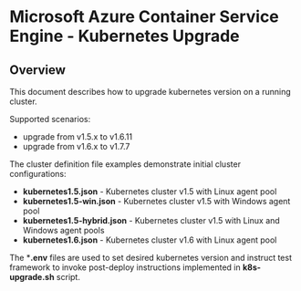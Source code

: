 # Microsoft Azure Container Service Engine - Kubernetes Upgrade

## Overview

This document describes how to upgrade kubernetes version on a running cluster.

Supported scenarios:
- upgrade from v1.5.x to v1.6.11
- upgrade from v1.6.x to v1.7.7

The cluster definition file examples demonstrate initial cluster configurations:
- **kubernetes1.5.json** - Kubernetes cluster v1.5 with Linux agent pool
- **kubernetes1.5-win.json** - Kubernetes cluster v1.5 with Windows agent pool
- **kubernetes1.5-hybrid.json** - Kubernetes cluster v1.5 with Linux and Windows agent pools
- **kubernetes1.6.json** - Kubernetes cluster v1.6 with Linux agent pool

The ***.env** files are used to set desired kubernetes version and instruct test framework to invoke post-deploy instructions implemented in **k8s-upgrade.sh** script.
